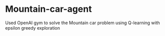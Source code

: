 # Mountain-car-agent
Used OpenAI gym to solve the Mountain car problem using Q-learning with epsilon greedy exploration
